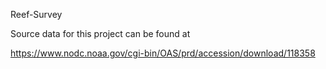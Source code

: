 Reef-Survey

Source data for this project can be found at

https://www.nodc.noaa.gov/cgi-bin/OAS/prd/accession/download/118358